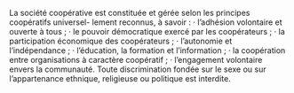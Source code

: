 La société coopérative est constituée et gérée selon les principes coopératifs universel- lement reconnus, à savoir :
· l’adhésion volontaire et ouverte à tous ;
· le pouvoir démocratique exercé par les coopérateurs ;
· la participation économique des coopérateurs ;
· l’autonomie et l’indépendance ;
· l’éducation, la formation et l’information ;
· la coopération entre organisations à caractère coopératif ;
· l’engagement volontaire envers la communauté.
Toute discrimination fondée sur le sexe ou sur l’appartenance ethnique, religieuse ou politique est interdite.